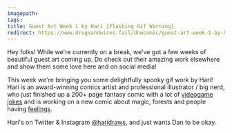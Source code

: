 ```yaml
---
imagepath:
tags:
title: Guest Art Week 1 by Hari [Flashing Gif Warning]
redirect: https://www.drugsandwires.fail/dnwcomic/guest-art-week-1-by-hari/
---
```


Hey folks! While we're currently on a break, we've got a few weeks of beautiful guest art coming up. Do check out their amazing work elsewhere and show them some love here and on social media!

This week we're bringing you some delightfully spooky gif work by Hari! Hari is an award-winning comics artist and professional illustrator / big nerd, who just finished up a 200+ page fantasy comic with a lot of [videogame jokes](http://bit.ly/NyxComics) and is working on a new comic about magic, forests and people having [feelings](http://bit.ly/FHcomic).

Hari's on Twitter &amp; Instagram [@haridraws](https://twitter.com/haridraws), and just wants Dan to be okay.
